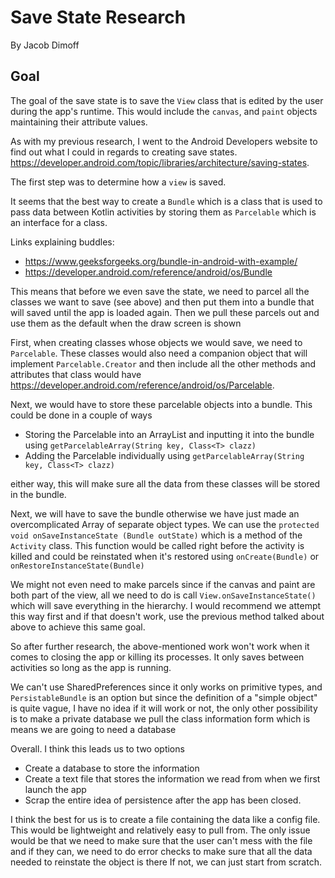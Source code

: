 # Save State Research
By Jacob Dimoff

## Goal
The goal of the save state is to save the `View` class that is edited by the user during the app's runtime. This would include the `canvas`, and `paint` objects maintaining their attribute values.

As with my previous research, I went to the Android Developers website to find out what I could in regards to creating save states. https://developer.android.com/topic/libraries/architecture/saving-states. 

The first step was to determine how a `view` is saved. 

It seems that the best way to create a `Bundle` which is a class that is used to pass data between Kotlin activities by storing them as `Parcelable` which is an interface for a class.

Links explaining buddles:
- https://www.geeksforgeeks.org/bundle-in-android-with-example/
- https://developer.android.com/reference/android/os/Bundle

This means that before we even save the state, we need to parcel all the classes we want to save (see above) and then put them into a bundle that will saved until the app is loaded again. Then we pull these parcels out and use them as the default when the draw screen is shown

First, when creating classes whose objects we would save, we need to `Parcelable`. These classes would also need a companion object that will implement `Parcelable.Creator` and then include all the other methods and attributes that class would have https://developer.android.com/reference/android/os/Parcelable.

Next, we would have to store these parcelable objects into a bundle. This could be done in a couple of ways
- Storing the Parcelable into an ArrayList and inputting it into the bundle using    `getParcelableArray(String key, Class<T> clazz) `
- Adding the Parcelable individually using `getParcelableArray(String key, Class<T> clazz) `

either way, this will make sure all the data from these classes will be stored in the bundle.

Next, we will have to save the bundle otherwise we have just made an overcomplicated Array of separate object types. We can use the `protected void onSaveInstanceState (Bundle outState)` which is a method of the `Activity` class. This function would be called right before the activity is killed and could be reinstated when it's restored using `onCreate(Bundle)` or `onRestoreInstanceState(Bundle)`

We might not even need to make parcels since if the canvas and paint are both part of the view, all we need to do is call `View.onSaveInstanceState()` which will save everything in the hierarchy. I would recommend we attempt this way first and if that doesn't work, use the previous method talked about above to achieve this same goal.

So after further research, the above-mentioned work won't work when it comes to closing the app or killing its processes. It only saves between activities so long as the app is running. 

We can't use SharedPreferences since it only works on primitive types, and `PersistableBundle` is an option but since the definition of a "simple object" is quite vague, I have no idea if it will work or not, the only other possibility is to make a private database we pull the class information form which is means we are going to need a database

Overall. I think this leads us to two options
- Create a database to store the information
- Create a text file that stores the information we read from when we first launch the app
- Scrap the entire idea of persistence after the app has been closed.

I think the best for us is to create a file containing the data like a config file. This would be lightweight and relatively easy to pull from. The only issue would be that we need to make sure that the user can't mess with the file and if they can, we need to do error checks to make sure that all the data needed to reinstate the object is there If not, we can just start from scratch.